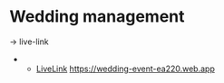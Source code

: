 # Wedding management 


-> live-link 
- - [LiveLink](https://wedding-event-ea220.web.app) https://wedding-event-ea220.web.app

